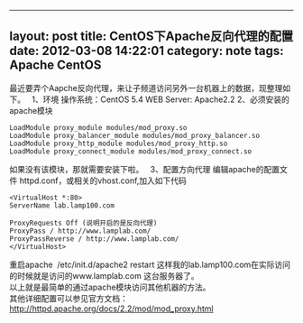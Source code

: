 
---
layout: post
title: CentOS下Apache反向代理的配置
date: 2012-03-08 14:22:01
category: note
tags: Apache CentOS
---


最近要弄个Aapche反向代理，来让子频道访问另外一台机器上的数据，现整理如下。   1、环境 操作系统：CentOS 5.4 WEB Server: Apache2.2  2、必须安装的apache模块 
    
    
    LoadModule proxy_module modules/mod_proxy.so
    LoadModule proxy_balancer_module modules/mod_proxy_balancer.so
    LoadModule proxy_http_module modules/mod_proxy_http.so
    LoadModule proxy_connect_module modules/mod_proxy_connect.so

如果没有该模块，那就需要安装下啦。   3、配置方向代理 编辑apache的配置文件 httpd.conf，或相关的vhost.conf,加入如下代码 
    
    
    <VirtualHost *:80>
    ServerName lab.lamp100.com
    
    ProxyRequests Off (说明开启的是反向代理)
    ProxyPass / http://www.lamplab.com/
    ProxyPassReverse / http://www.lamplab.com/
    </VirtualHost>

重启apache  /etc/init.d/apache2 restart 这样我的lab.lamp100.com在实际访问的时候就是访问的www.lamplab.com 这台服务器了。   
以上就是最简单的通过apache模块访问其他机器的方法。   
其他详细配置可以参见官方文档： <http://httpd.apache.org/docs/2.2/mod/mod_proxy.html>